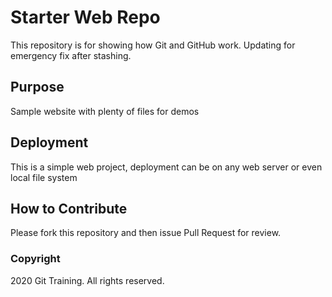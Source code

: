 # Starter Web Repo

This repository is for showing how Git and GitHub work. Updating for emergency fix after stashing. 

## Purpose

Sample website with plenty of files for demos

## Deployment
This is a simple web project, deployment can be on any web server or even local file 
system

## How to Contribute
Please fork this repository and then issue Pull Request for review.

### Copyright
2020 Git Training. All rights reserved.

